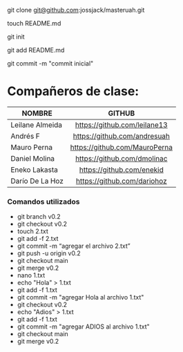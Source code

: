 git clone git@github.com:jossjack/masteruah.git

touch README.md

git init

git add README.md

git commit -m "commit inicial"


# Compañeros de clase:

| NOMBRE              | GITHUB                          |
| ------------------- |:-------------------------------:| 
| Leilane Almeida     | https://github.com/leilane13    | 
| Andrés F            | https://github.com/andresuah    | 
| Mauro Perna         | https://github.com/MauroPerna   | 
| Daniel Molina       | https://github.com/dmolinac     | 
| Eneko Lakasta       | https://github.com/enekid       | 
| Darío De La Hoz     | https://github.com/dariohoz     | 


### Comandos utilizados

* git branch v0.2
* git checkout v0.2
* touch 2.txt 
* git add -f 2.txt
* git commit -m “agregar el archivo 2.txt”
* git push -u origin v0.2
* git checkout main
* git merge v0.2
* nano 1.txt
* echo "Hola" > 1.txt
* git add -f 1.txt
* git commit -m "agregar Hola al archivo 1.txt"
* git checkout v0.2
* echo "Adios" > 1.txt
* git add -f 1.txt
* git commit -m "agregar ADIOS al archivo 1.txt"
* git checkout main
* git merge v0.2
